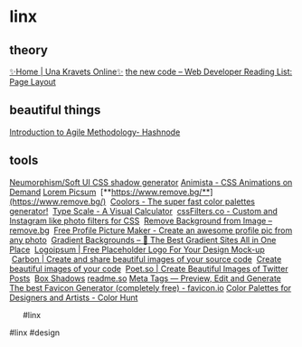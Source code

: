 # linx
## theory
[✨Home | Una Kravets Online✨](https://una.im/)
[the new code – Web Developer Reading List: Page Layout](https://thenewcode.com/779/Web-Developer-Reading-List-Page-Layout)

## beautiful things
[Introduction to Agile Methodology- Hashnode](https://gracious-grace.hashnode.dev/introduction-to-agile)

## tools
[Neumorphism/Soft UI CSS shadow generator](https://neumorphism.io/)
[Animista - CSS Animations on Demand](https://animista.net/)
[Lorem Picsum](https://picsum.photos/)
 [**https://www.remove.bg/**](https://www.remove.bg/)
 [Coolors - The super fast color palettes generator!](https://coolors.co/)
 [Type Scale - A Visual Calculator](https://type-scale.com/)
 [cssFilters.co - Custom and Instagram like photo filters for CSS](https://www.cssfilters.co/)
 [Remove Background from Image – remove.bg](https://www.remove.bg/)
 [Free Profile Picture Maker - Create an awesome profile pic from any photo](https://pfpmaker.com/)
 [Gradient Backgrounds – 🌈 The Best Gradient Sites All in One Place](https://cssgradient.io/gradient-backgrounds/)
 [Logoipsum | Free Placeholder Logo For Your Design Mock-up](https://logoipsum.com/)
 [Carbon | Create and share beautiful images of your source code](https://carbon.now.sh/)
 [Create beautiful images of your code](https://ray.so/)
 [Poet.so | Create Beautiful Images of Twitter Posts](https://poet.so/)
 [Box Shadows](https://box-shadow.dev/)
[readme.so](https://readme.so/)
[Meta Tags — Preview, Edit and Generate](https://metatags.io/)
[The best Favicon Generator (completely free) - favicon.io](https://favicon.io/)
[Color Palettes for Designers and Artists - Color Hunt](https://colorhunt.co/)


 
 
 
#linx 








#linx
#design
